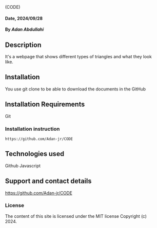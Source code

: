  (CODE)

#### Date, 2024/09/28

#### By *Adan Abdullahi*

## Description
It's a webpage that shows different types of triangles and what they look like.

## Installation
You use git clone to be able to download the documents in the GitHub

## Installation Requirements
Git

### Installation instruction
```
https://github.com/Adan-jr/CODE
```

## Technologies used
Github
Javascript

## Support and contact details
https://github.com/Adan-jr/CODE

### License
The content of this site is licensed under the MIT license
Copyright (c) 2024.
